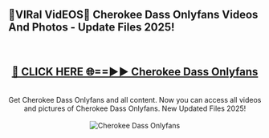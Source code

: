 <h2>🔴VIRal VidEOS🔴 Cherokee Dass Onlyfans Videos And Photos - Update Files 2025!</h2>
<br>
<div align="center">
<h2><a href="https://virallinks.top/odZfE0" rel="nofollow">🔴 CLICK HERE 🌐==►► Cherokee Dass Onlyfans</a></h2>
<br>
Get Cherokee Dass Onlyfans and all content. Now you can access all videos and pictures of Cherokee Dass Onlyfans. New Updated Files 2025!
<br>
<br>
<a href="https://virallinks.top/odZfE0" rel="nofollow" data-target="animated-image.originalLink"><img src="https://i.imgur.com/dJHk4Zq.gif)" alt="Cherokee Dass Onlyfans" style="max-width: 100%; display: inline-block;" data-target="animated-image.originalImage"></a>
</div>
<br>
